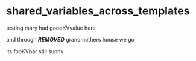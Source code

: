 # shared_variables_across_templates

testing mary had goodKVvalue here 

and through ***REMOVED*** grandmothers house we go





its fooKVbar   still sunny


